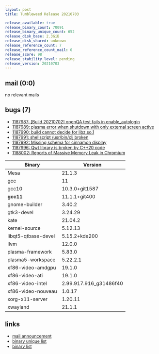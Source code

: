 ```yaml
---
layout: post
title: Tumbleweed Release 20210703

release_available: true
release_binary_count: 70091
release_binary_unique_count: 652
release_disk_base: 2.3GiB
release_disk_shared: unknown
release_reference_count: 7
release_reference_count_mail: 0
release_score: 98
release_stability_level: pending
release_version: 20210703
---
```


## mail (0:0)

no relevant mails

## bugs (7)

<!--more-->

- [1187987: \[Build 20210702\] openQA test fails in enable_autologin](https://bugzilla.opensuse.org/show_bug.cgi?id=1187987)
- [1187989: plasma error when shutdown with only external screen active](https://bugzilla.opensuse.org/show_bug.cgi?id=1187989)
- [1187990: build cannot decide for libz.so.1](https://bugzilla.opensuse.org/show_bug.cgi?id=1187990)
- [1187991: shellscript /usr/bin/clj broken](https://bugzilla.opensuse.org/show_bug.cgi?id=1187991)
- [1187992: Missing schema for cinnamon display](https://bugzilla.opensuse.org/show_bug.cgi?id=1187992)
- [1187996: Qwt library is broken by C++20 code](https://bugzilla.opensuse.org/show_bug.cgi?id=1187996)
- [1188002: Reports of Massive Memory Leak in Chromium](https://bugzilla.opensuse.org/show_bug.cgi?id=1188002)

Binary | Version
--- | ---
Mesa | 21.1.3
gcc | 11
gcc10 | 10.3.0+git1587
**gcc11** | 11.1.1+git400
gnome-builder | 3.40.2
gtk3-devel | 3.24.29
kate | 21.04.2
kernel-source | 5.12.13
libqt5-qtbase-devel | 5.15.2+kde200
llvm | 12.0.0
plasma-framework | 5.83.0
plasma5-workspace | 5.22.2.1
xf86-video-amdgpu | 19.1.0
xf86-video-ati | 19.1.0
xf86-video-intel | 2.99.917.916_g31486f40
xf86-video-nouveau | 1.0.17
xorg-x11-server | 1.20.11
xwayland | 21.1.1

## links

- [mail announcement](https://lists.opensuse.org/archives/list/factory@lists.opensuse.org/thread/QLPJGOTMXU456LOE7QN6ROLOG4SI3G3S)
- [binary unique list](http://download.opensuse.org/history/20210703/rpm.unique.list)
- [binary list](http://download.opensuse.org/history/20210703/rpm.list)
